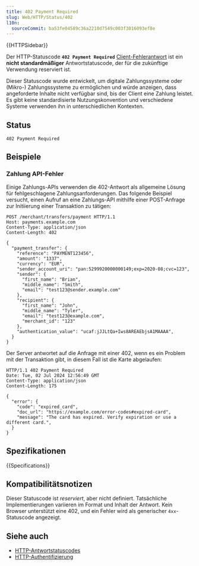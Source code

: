 ```yaml
---
title: 402 Payment Required
slug: Web/HTTP/Status/402
l10n:
  sourceCommit: ba53fe04589c36a2210d7549c003f3016093ef8e
---
```


{{HTTPSidebar}}

Der HTTP-Statuscode **`402 Payment Required`** [Client-Fehlerantwort](/de/docs/Web/HTTP/Status#client_error_responses) ist ein **nicht standardmäßiger** Antwortstatuscode, der für die zukünftige Verwendung reserviert ist.

Dieser Statuscode wurde entwickelt, um digitale Zahlungssysteme oder (Mikro-) Zahlungssysteme zu ermöglichen und würde anzeigen, dass angeforderte Inhalte nicht verfügbar sind, bis der Client eine Zahlung leistet.
Es gibt keine standardisierte Nutzungskonvention und verschiedene Systeme verwenden ihn in unterschiedlichen Kontexten.

## Status

```http
402 Payment Required
```

## Beispiele

### Zahlung API-Fehler

Einige Zahlungs-APIs verwenden die 402-Antwort als allgemeine Lösung für fehlgeschlagene Zahlungsanforderungen.
Das folgende Beispiel versucht, einen Aufruf an eine Zahlungs-API mithilfe einer POST-Anfrage zur Initiierung einer Transaktion zu tätigen:

```http
POST /merchant/transfers/payment HTTP/1.1
Host: payments.example.com
Content-Type: application/json
Content-Length: 402

{
  "payment_transfer": {
    "reference": "PAYMENT123456",
    "amount": "1337",
    "currency": "EUR",
    "sender_account_uri": "pan:5299920000000149;exp=2020-08;cvc=123",
    "sender": {
      "first_name": "Brian",
      "middle_name": "Smith",
      "email": "test123@sender.example.com"
    },
    "recipient": {
      "first_name": "John",
      "middle_name": "Tyler",
      "email": "test123@example.com",
      "merchant_id": "123"
    },
    "authentication_value": "ucaf:jJJLtQa+Iws8AREAEbjsA1MAAAA",
  }
}
```

Der Server antwortet auf die Anfrage mit einer 402, wenn es ein Problem mit der Transaktion gibt, in diesem Fall ist die Karte abgelaufen:

```http
HTTP/1.1 402 Payment Required
Date: Tue, 02 Jul 2024 12:56:49 GMT
Content-Type: application/json
Content-Length: 175

{
  "error": {
    "code": "expired_card",
    "doc_url": "https://example.com/error-codes#expired-card",
    "message": "The card has expired. Verify expiration or use a different card.",
  }
}
```

## Spezifikationen

{{Specifications}}

## Kompatibilitätsnotizen

Dieser Statuscode ist _reserviert_, aber nicht definiert.
Tatsächliche Implementierungen variieren im Format und Inhalt der Antwort.
Kein Browser unterstützt eine 402, und ein Fehler wird als generischer `4xx`-Statuscode angezeigt.

## Siehe auch

- [HTTP-Antwortstatuscodes](/de/docs/Web/HTTP/Status)
- [HTTP-Authentifizierung](/de/docs/Web/HTTP/Authentication)
